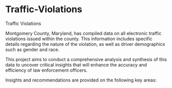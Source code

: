 # Traffic-Violations
Traffic Violations

Montgomery County, Maryland, has compiled data on all electronic traffic violations issued within the county. This information includes specific details regarding the nature of the violation, as well as driver demographics such as gender and race.

This project aims to conduct a comprehensive analysis and synthesis of this data to uncover critical insights that will enhance the accuracy and efficiency of law enforcement officers.

Insights and recommendations are provided on the following key areas:

